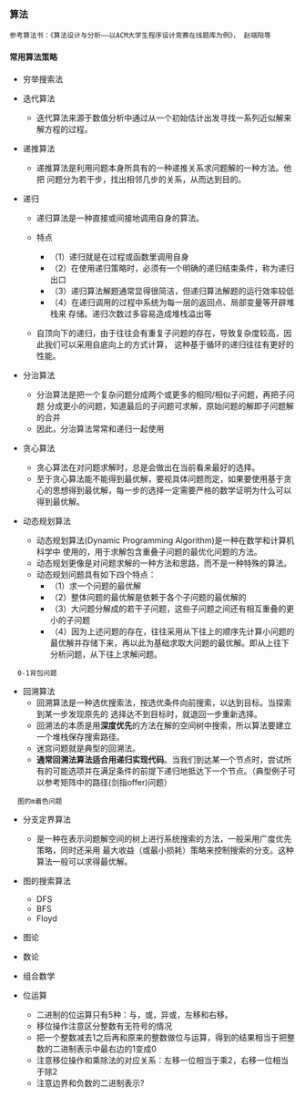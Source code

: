 ### 算法

    参考算法书：《算法设计与分析——以ACM大学生程序设计竞赛在线题库为例》， 赵端阳等
    
#### 常用算法策略

- 穷举搜索法

- 迭代算法
  - 迭代算法来源于数值分析中通过从一个初始估计出发寻找一系列近似解来解方程的过程。

- 递推算法
  - 递推算法是利用问题本身所具有的一种递推关系求问题解的一种方法。他把
  问题分为若干步，找出相邻几步的关系，从而达到目的。

- 递归
  - 递归算法是一种直接或间接地调用自身的算法。
  - 特点
    - （1）递归就是在过程或函数里调用自身
    - （2）在使用递归策略时，必须有一个明确的递归结束条件，称为递归出口
    - （3）递归算法解题通常显得很简洁，但递归算法解题的运行效率较低
    - （4）在递归调用的过程中系统为每一层的返回点、局部变量等开辟堆栈来
    存储。递归次数过多容易造成堆栈溢出等

  - 自顶向下的递归，由于往往会有重复子问题的存在，导致复杂度较高，因此我们可以采用自底向上的方式计算，
  这种基于循环的递归往往有更好的性能。

- 分治算法
  - 分治算法是把一个复杂问题分成两个或更多的相同/相似子问题，再把子问题
  分成更小的问题，知道最后的子问题可求解，原始问题的解即子问题解的合并
  - 因此，分治算法常常和递归一起使用

- 贪心算法
  - 贪心算法在对问题求解时，总是会做出在当前看来最好的选择。
  - 至于贪心算法能不能得到最优解，要视具体问题而定，如果要使用基于贪心的思想得到最优解，每一步的选择一定需要严格的数学证明为什么可以得到最优解。

- 动态规划算法
  - 动态规划算法(Dynamic Programming Algorithm)是一种在数学和计算机科学中
  使用的，用于求解包含重叠子问题的最优化问题的方法。
  - 动态规划更像是对问题求解的一种方法和思路，而不是一种特殊的算法。
  - 动态规划问题具有如下四个特点：
    - （1）求一个问题的最优解
    - （2）整体问题的最优解是依赖于各个子问题的最优解的
    - （3）大问题分解成的若干子问题，这些子问题之间还有相互重叠的更小的子问题
    - （4）因为上述问题的存在，往往采用从下往上的顺序先计算小问题的最优解并存储下来，再以此为基础求取大问题的最优解。即从上往下分析问题，从下往上求解问题。

&emsp;`0-1背包问题`

- 回溯算法
  - 回溯算法是一种选优搜索法，按选优条件向前搜索，以达到目标。当探索到某一步发现原先的
  选择达不到目标时，就退回一步重新选择。
  - 回溯法的本质是用**深度优先**的方法在解的空间树中搜索，所以算法要建立一个堆栈保存搜索路径。
  - 迷宫问题就是典型的回溯法。
  - **通常回溯法算法适合用递归实现代码**。当我们到达某一个节点时，尝试所有的可能选项并在满足条件的前提下递归地抵达下一个节点。（典型例子可以参考矩阵中的路径(剑指offer)问题）

&emsp;`图的m着色问题`

- 分支定界算法
  - 是一种在表示问题解空间的树上进行系统搜索的方法，一般采用广度优先策略，同时还采用
  最大收益（或最小损耗）策略来控制搜索的分支。这种算法一般可以求得最优解。

- 图的搜索算法
  - DFS
  - BFS
  - Floyd

- 图论

- 数论

- 组合数学

- 位运算
  - 二进制的位运算只有5种：与，或，异或，左移和右移。
  - 移位操作注意区分整数有无符号的情况
  - 把一个整数减去1之后再和原来的整数做位与运算，得到的结果相当于把整数的二进制表示中最右边的1变成0
  - 注意移位操作和乘除法的对应关系：左移一位相当于乘2，右移一位相当于除2
  - 注意边界和负数的二进制表示?